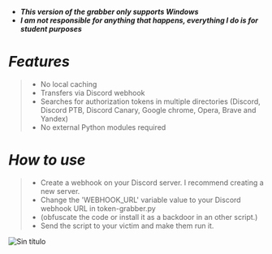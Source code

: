- ***This version of the grabber only supports Windows***
- ***I am not responsible for anything that happens, everything I do is for student purposes***


# ___Features___
>- No local caching
>- Transfers via Discord webhook
>- Searches for authorization tokens in multiple directories (Discord, Discord PTB, Discord Canary, Google chrome, Opera, Brave and Yandex)
>- No external Python modules required

# ___How to use___
>- Create a webhook on your Discord server. I recommend creating a new server.
>- Change the 'WEBHOOK_URL' variable value to your Discord webhook URL in token-grabber.py
>- (obfuscate the code or install it as a backdoor in an other script.)
>- Send the script to your victim and make them run it.




![Sin título](https://user-images.githubusercontent.com/86808747/124200902-807b7b80-daa4-11eb-9533-e54376c97087.png)


